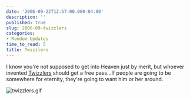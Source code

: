 ```yaml
---
date: '2006-09-22T12:57:00.000-04:00'
description: ''
published: true
slug: 2006-09-twizzlers
categories:
- Random Updates
time_to_read: 5
title: Twizzlers
---
```


I know you're not supposed to get into Heaven just by merit, but whoever invented [Twizzlers](http://www.hersheys.com/products/details/twizzlers.asp) should get a free pass...If people are going to be somewhere for eternity, they're going to want him or her around.



![twizzlers.gif](twizzlers.gif)